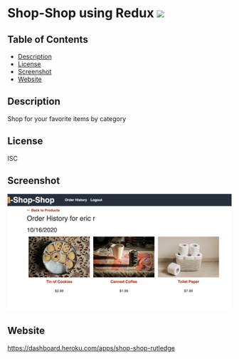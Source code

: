 # Shop-Shop using Redux  ![](https://img.shields.io/badge/license-ISC-blue)

  ## Table of Contents
  * [Description](#description)
  * [License](#license)
  * [Screenshot](#screenshot)
  * [Website](#website)
  
## Description
  Shop for your favorite items by category

## License
 ISC

## Screenshot
![](screenshot.png)

## Website
https://dashboard.heroku.com/apps/shop-shop-rutledge

